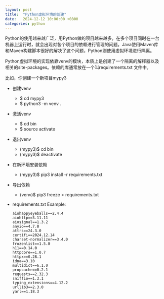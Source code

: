 ```yaml
---
layout: post
title:  "Python虚拟环境的创建"
date:   2024-12-12 10:00:00 +0800
categories: python
---
```


Python的使用越来越广泛，用Python做的项目越来越多，在多个项目同时在一台机器上运行时，就会出现对各个项目的依赖进行管理的问题。Java使用Maven库和Maven构建脚本很好的解决了这个问题，Python则使用虚拟环境进行隔离。

Python虚拟环境的实现依靠venv的模块，本质上是创建了一个隔离的解释器以及相关的site-packages。依赖的库通常放在一个叫requirements.txt 文件中。

比如，你创建一个新项目mypy3  

* 创建venv  
  - $ cd mypy3
  - $ python3 -m venv .

* 激活venv  
  - $ cd bin
  - $ source activate 

* 退出venv 
  - (mypy3)$ cd bin  
  - (mypy3)$ deactivate

* 在新环境安装依赖   
  - (mypy3)$ pip3 install -r requirements.txt 

* 导出依赖  
  - (venv)$ pip3 freeze > requirements.txt

* requirements.txt Example:
   ```
   aiohappyeyeballs==2.4.4
   aiohttp==3.11.11
   aiosignal==1.3.2
   anyio==4.7.0
   attrs==24.3.0
   certifi==2024.12.14
   charset-normalizer==3.4.0
   frozenlist==1.5.0
   h11==0.14.0
   httpcore==1.0.7
   httpx==0.28.1
   idna==3.10
   multidict==6.1.0
   propcache==0.2.1
   requests==2.32.3
   sniffio==1.3.1
   typing_extensions==4.12.2
   urllib3==2.3.0
   yarl==1.18.3
   ```
 